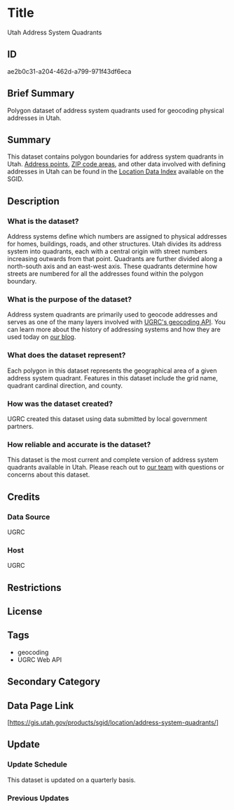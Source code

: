 # Title

Utah Address System Quadrants

## ID

ae2b0c31-a204-462d-a799-971f43df6eca

## Brief Summary

Polygon dataset of address system quadrants used for geocoding physical addresses in Utah.

## Summary

This dataset contains polygon boundaries for address system quadrants in Utah. [Address points](https://gis.utah.gov/products/sgid/location/address-points/), [ZIP code areas](https://gis.utah.gov/products/sgid/boundaries/zip-codes/), and other data involved with defining addresses in Utah can be found in the [Location Data Index](https://gis.utah.gov/products/sgid/location/) available on the SGID.

## Description

### What is the dataset?

Address systems define which numbers are assigned to physical addresses for homes, buildings, roads, and other structures. Utah divides its address system into quadrants, each with a central origin with street numbers increasing outwards from that point. Quadrants are further divided along a north-south axis and an east-west axis. These quadrants determine how streets are numbered for all the addresses found within the polygon boundary.

### What is the purpose of the dataset?

Address system quadrants are primarily used to geocode addresses and serves as one of the many layers involved with [UGRC's geocoding API](https://gis.utah.gov/blog/2013-04-02-using-the-mapserv-utah-gov-api-to-geocode-address/). You can learn more about the history of addressing systems and how they are used today on [our blog](https://gis.utah.gov/blog/2013-04-02-using-the-mapserv-utah-gov-api-to-geocode-address/).

### What does the dataset represent?

Each polygon in this dataset represents the geographical area of a given address system quadrant. Features in this dataset include the grid name, quadrant cardinal direction, and county.

### How was the dataset created?

UGRC created this dataset using data submitted by local government partners.

<!--- Are there further details here that ought to be included? Is there a particular source we developed these data from? --->

### How reliable and accurate is the dataset?

This dataset is the most current and complete version of address system quadrants available in Utah. Please reach out to [our team](https://gis.utah.gov/contact/) with questions or concerns about this dataset.

## Credits

### Data Source

UGRC

### Host

UGRC

## Restrictions

## License

## Tags

- geocoding
- UGRC Web API

## Secondary Category

## Data Page Link

[https://gis.utah.gov/products/sgid/location/address-system-quadrants/]

## Update

### Update Schedule

This dataset is updated on a quarterly basis.

### Previous Updates
